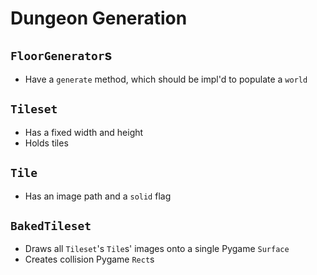 # Dungeon Generation

## `FloorGenerator`s
* Have a `generate` method, which should be impl'd to populate a `world`

## `Tileset`
* Has a fixed width and height
* Holds tiles

## `Tile`
* Has an image path and a `solid` flag

## `BakedTileset`
* Draws all `Tileset`'s `Tile`s' images onto a single Pygame `Surface`
* Creates collision Pygame `Rect`s
